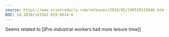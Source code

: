 ```yaml
---
source: https://www.sciencedaily.com/releases/2019/05/190520115646.htm
DOI: 10.1038/s41562-019-0614-6
---
```


Seems related to [[Pre-industrial workers had more leisure time]]